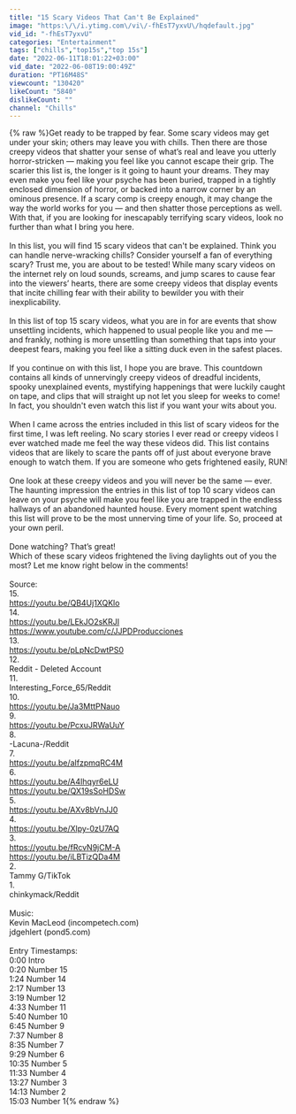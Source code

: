 ```yaml
---
title: "15 Scary Videos That Can't Be Explained"
image: "https:\/\/i.ytimg.com\/vi\/-fhEsT7yxvU\/hqdefault.jpg"
vid_id: "-fhEsT7yxvU"
categories: "Entertainment"
tags: ["chills","top15s","top 15s"]
date: "2022-06-11T18:01:22+03:00"
vid_date: "2022-06-08T19:00:49Z"
duration: "PT16M48S"
viewcount: "130420"
likeCount: "5840"
dislikeCount: ""
channel: "Chills"
---
```

{% raw %}Get ready to be trapped by fear. Some scary videos may get under your skin; others may leave you with chills. Then there are those creepy videos that shatter your sense of what’s real and leave you utterly horror-stricken — making you feel like you cannot escape their grip. The scarier this list is, the longer is it going to haunt your dreams. They may even make you feel like your psyche has been buried, trapped in a tightly enclosed dimension of horror, or backed into a narrow corner by an ominous presence. If a scary comp is creepy enough, it may change the way the world works for you — and then shatter those perceptions as well. With that, if you are looking for inescapably terrifying scary videos, look no further than what I bring you here.<br /> <br />In this list, you will find 15 scary videos that can't be explained. Think you can handle nerve-wracking chills? Consider yourself a fan of everything scary? Trust me, you are about to be tested! While many scary videos on the internet rely on loud sounds, screams, and jump scares to cause fear into the viewers’ hearts, there are some creepy videos that display events that incite chilling fear with their ability to bewilder you with their inexplicability.<br /> <br />In this list of top 15 scary videos, what you are in for are events that show unsettling incidents, which happened to usual people like you and me — and frankly, nothing is more unsettling than something that taps into your deepest fears, making you feel like a sitting duck even in the safest places.<br /> <br />If you continue on with this list, I hope you are brave. This countdown contains all kinds of unnervingly creepy videos of dreadful incidents, spooky unexplained events, mystifying happenings that were luckily caught on tape, and clips that will straight up not let you sleep for weeks to come! In fact, you shouldn't even watch this list if you want your wits about you.<br /> <br />When I came across the entries included in this list of scary videos for the first time, I was left reeling. No scary stories I ever read or creepy videos I ever watched made me feel the way these videos did. This list contains videos that are likely to scare the pants off of just about everyone brave enough to watch them. If you are someone who gets frightened easily, RUN!<br /> <br />One look at these creepy videos and you will never be the same — ever. The haunting impression the entries in this list of top 10 scary videos can leave on your psyche will make you feel like you are trapped in the endless hallways of an abandoned haunted house. Every moment spent watching this list will prove to be the most unnerving time of your life. So, proceed at your own peril.<br /> <br />Done watching? That’s great!<br />Which of these scary videos frightened the living daylights out of you the most? Let me know right below in the comments!<br /><br />Source:<br />15.<br /><a rel="nofollow" target="blank" href="https://youtu.be/QB4Uj1XQKlo">https://youtu.be/QB4Uj1XQKlo</a><br />14.<br /><a rel="nofollow" target="blank" href="https://youtu.be/LEkJO2sKRJI">https://youtu.be/LEkJO2sKRJI</a><br /><a rel="nofollow" target="blank" href="https://www.youtube.com/c/JJPDProducciones">https://www.youtube.com/c/JJPDProducciones</a><br />13.<br /><a rel="nofollow" target="blank" href="https://youtu.be/pLpNcDwtPS0">https://youtu.be/pLpNcDwtPS0</a><br />12.<br />Reddit - Deleted Account<br />11.<br />Interesting_Force_65/Reddit<br />10.<br /><a rel="nofollow" target="blank" href="https://youtu.be/Ja3MttPNauo">https://youtu.be/Ja3MttPNauo</a><br />9.<br /><a rel="nofollow" target="blank" href="https://youtu.be/PcxuJRWaUuY">https://youtu.be/PcxuJRWaUuY</a><br />8.<br />-Lacuna-/Reddit<br />7.<br /><a rel="nofollow" target="blank" href="https://youtu.be/aIfzpmqRC4M">https://youtu.be/aIfzpmqRC4M</a><br />6.<br /><a rel="nofollow" target="blank" href="https://youtu.be/A4Ihqyr6eLU">https://youtu.be/A4Ihqyr6eLU</a><br /><a rel="nofollow" target="blank" href="https://youtu.be/QX19sSoHDSw">https://youtu.be/QX19sSoHDSw</a><br />5.<br /><a rel="nofollow" target="blank" href="https://youtu.be/AXv8bVnJJ0">https://youtu.be/AXv8bVnJJ0</a><br />4.<br /><a rel="nofollow" target="blank" href="https://youtu.be/Xlpy-0zU7AQ">https://youtu.be/Xlpy-0zU7AQ</a><br />3.<br /><a rel="nofollow" target="blank" href="https://youtu.be/fRcvN9jCM-A">https://youtu.be/fRcvN9jCM-A</a><br /><a rel="nofollow" target="blank" href="https://youtu.be/iLBTizQDa4M">https://youtu.be/iLBTizQDa4M</a><br />2.<br />Tammy G/TikTok<br />1.<br />chinkymack/Reddit<br /><br />Music:<br />Kevin MacLeod (incompetech.com)<br />jdgehlert (pond5.com)<br /><br />Entry Timestamps:<br />0:00 Intro<br />0:20 Number 15<br />1:24 Number 14<br />2:17 Number 13<br />3:19 Number 12<br />4:33 Number 11<br />5:40 Number 10<br />6:45 Number 9<br />7:37 Number 8<br />8:35 Number 7<br />9:29 Number 6<br />10:35 Number 5<br />11:33 Number 4<br />13:27 Number 3<br />14:13 Number 2<br />15:03 Number 1{% endraw %}
